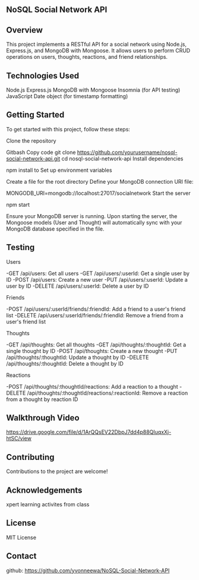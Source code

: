 
## NoSQL Social Network API
## Overview

This project implements a RESTful API for a social network using Node.js, Express.js, and MongoDB with Mongoose. It allows users to perform CRUD operations on users, thoughts, reactions, and friend relationships.

## Technologies Used
Node.js
Express.js
MongoDB with Mongoose
Insomnia (for API testing)
JavaScript Date object (for timestamp formatting)

## Getting Started
To get started with this project, follow these steps:

Clone the repository

Gitbash
Copy code
git clone https://github.com/yourusername/nosql-social-network-api.git
cd nosql-social-network-api
Install dependencies

npm install to Set up environment variables

Create a  file for the root directory
Define your MongoDB connection URI file:

MONGODB_URI=mongodb://localhost:27017/socialnetwork
Start the server

npm start

Ensure your MongoDB server is running.
Upon starting the server, the Mongoose models (User and Thought) will automatically sync with your MongoDB database specified in the  file.

## Testing

Users

-GET /api/users: Get all users
-GET /api/users/:userId: Get a single user by ID
-POST /api/users: Create a new user
-PUT /api/users/:userId: Update a user by ID
-DELETE /api/users/:userId: Delete a user by ID

Friends

-POST /api/users/:userId/friends/:friendId: Add a friend to a user's friend list
-DELETE /api/users/:userId/friends/:friendId: Remove a friend from a user's friend list

Thoughts

-GET /api/thoughts: Get all thoughts
-GET /api/thoughts/:thoughtId: Get a single thought by ID
-POST /api/thoughts: Create a new thought
-PUT /api/thoughts/:thoughtId: Update a thought by ID
-DELETE /api/thoughts/:thoughtId: Delete a thought by ID

Reactions

-POST /api/thoughts/:thoughtId/reactions: Add a reaction to a thought
-DELETE /api/thoughts/:thoughtId/reactions/:reactionId: Remove a reaction from a thought by reaction ID




## Walkthrough Video

https://drive.google.com/file/d/1ArQQsEV22DbpJ7dd4p88QIuqxXj-htSC/view

## Contributing
Contributions to the project are welcome!


## Acknowledgements 

xpert learning
activites from class

## License

MIT License

## Contact

github: https://github.com/yvonneewa/NoSQL-Social-Network-API



